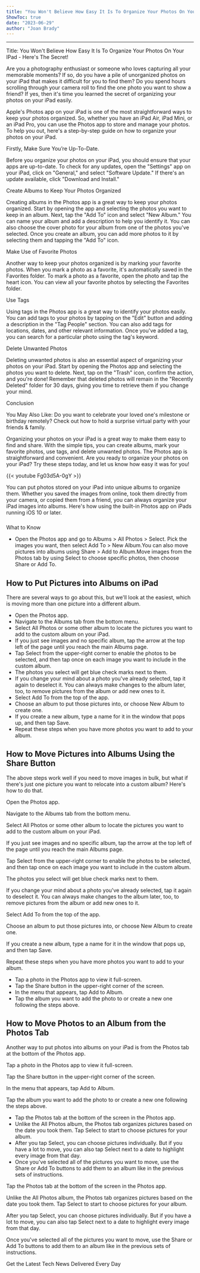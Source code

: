 ```yaml
---
title: "You Won't Believe How Easy It Is To Organize Your Photos On Your Ipad - Here's The Secret!"
ShowToc: true 
date: "2023-06-29"
author: "Joan Brady"
---
```

*****
Title: You Won't Believe How Easy It Is To Organize Your Photos On Your IPad - Here's The Secret!

Are you a photography enthusiast or someone who loves capturing all your memorable moments? If so, do you have a pile of unorganized photos on your iPad that makes it difficult for you to find them? Do you spend hours scrolling through your camera roll to find the one photo you want to show a friend? If yes, then it's time you learned the secret of organizing your photos on your iPad easily.

Apple's Photos app on your iPad is one of the most straightforward ways to keep your photos organized. So, whether you have an iPad Air, iPad Mini, or an iPad Pro, you can use the Photos app to store and manage your photos. To help you out, here's a step-by-step guide on how to organize your photos on your iPad.

Firstly, Make Sure You’re Up-To-Date.

Before you organize your photos on your iPad, you should ensure that your apps are up-to-date. To check for any updates, open the "Settings" app on your iPad, click on "General," and select "Software Update." If there's an update available, click "Download and Install."

Create Albums to Keep Your Photos Organized

Creating albums in the Photos app is a great way to keep your photos organized. Start by opening the app and selecting the photos you want to keep in an album. Next, tap the "Add To" icon and select "New Album." You can name your album and add a description to help you identify it. You can also choose the cover photo for your album from one of the photos you've selected. Once you create an album, you can add more photos to it by selecting them and tapping the "Add To" icon.

Make Use of Favorite Photos

Another way to keep your photos organized is by marking your favorite photos. When you mark a photo as a favorite, it's automatically saved in the Favorites folder. To mark a photo as a favorite, open the photo and tap the heart icon. You can view all your favorite photos by selecting the Favorites folder.

Use Tags

Using tags in the Photos app is a great way to identify your photos easily. You can add tags to your photos by tapping on the "Edit" button and adding a description in the "Tag People" section. You can also add tags for locations, dates, and other relevant information. Once you've added a tag, you can search for a particular photo using the tag's keyword.

Delete Unwanted Photos

Deleting unwanted photos is also an essential aspect of organizing your photos on your iPad. Start by opening the Photos app and selecting the photos you want to delete. Next, tap on the "Trash" icon, confirm the action, and you're done! Remember that deleted photos will remain in the "Recently Deleted" folder for 30 days, giving you time to retrieve them if you change your mind.

Conclusion

You May Also Like: Do you want to celebrate your loved one's milestone or birthday remotely? Check out how to hold a surprise virtual party with your friends & family.

Organizing your photos on your iPad is a great way to make them easy to find and share. With the simple tips, you can create albums, mark your favorite photos, use tags, and delete unwanted photos. The Photos app is straightforward and convenient. Are you ready to organize your photos on your iPad? Try these steps today, and let us know how easy it was for you!

{{< youtube Fg03d5A-0gY >}} 




You can put photos stored on your iPad into unique albums to organize them. Whether you saved the images from online, took them directly from your camera, or copied them from a friend, you can always organize your iPad images into albums. Here's how using the built-in Photos app on iPads running iOS 10 or later.

 
### 
What to Know
 
- Open the Photos app and go to Albums > All Photos > Select. Pick the images you want, then select Add To > New Album.You can also move pictures into albums using Share > Add to Album.Move images from the Photos tab by using Select to choose specific photos, then choose Share or Add To.

 
##   How to Put Pictures into Albums on iPad  
 

There are several ways to go about this, but we'll look at the easiest, which is moving more than one picture into a different album.

 
- Open the Photos app.
 - Navigate to the Albums tab from the bottom menu.
 - Select All Photos or some other album to locate the pictures you want to add to the custom album on your iPad.
 - If you just see images and no specific album, tap the arrow at the top left of the page until you reach the main Albums page.
 - Tap Select from the upper-right corner to enable the photos to be selected, and then tap once on each image you want to include in the custom album.
 - The photos you select will get blue check marks next to them.
 - If you change your mind about a photo you've already selected, tap it again to deselect it. You can always make changes to the album later, too, to remove pictures from the album or add new ones to it.
 - Select Add To from the top of the app.
 - Choose an album to put those pictures into, or choose New Album to create one.
 - If you create a new album, type a name for it in the window that pops up, and then tap Save.
 - Repeat these steps when you have more photos you want to add to your album.

 
##   How to Move Pictures into Albums Using the Share Button  
 

The above steps work well if you need to move images in bulk, but what if there's just one picture you want to relocate into a custom album? Here's how to do that.

 

Open the Photos app.

 

Navigate to the Albums tab from the bottom menu.

 

Select All Photos or some other album to locate the pictures you want to add to the custom album on your iPad.

 
If you just see images and no specific album, tap the arrow at the top left of the page until you reach the main Albums page.
 

Tap Select from the upper-right corner to enable the photos to be selected, and then tap once on each image you want to include in the custom album.

 

The photos you select will get blue check marks next to them.

 
If you change your mind about a photo you've already selected, tap it again to deselect it. You can always make changes to the album later, too, to remove pictures from the album or add new ones to it.
 

Select Add To from the top of the app.

 

Choose an album to put those pictures into, or choose New Album to create one.

 

If you create a new album, type a name for it in the window that pops up, and then tap Save.

 

Repeat these steps when you have more photos you want to add to your album.

 
- Tap a photo in the Photos app to view it full-screen.
 - Tap the Share button in the upper-right corner of the screen.
 - In the menu that appears, tap Add to Album.
 - Tap the album you want to add the photo to or create a new one following the steps above.

 
##   How to Move Photos to an Album from the Photos Tab  
 

Another way to put photos into albums on your iPad is from the Photos tab at the bottom of the Photos app.

 

Tap a photo in the Photos app to view it full-screen.

 

Tap the Share button in the upper-right corner of the screen.

 

In the menu that appears, tap Add to Album.

 

Tap the album you want to add the photo to or create a new one following the steps above.

 
- Tap the Photos tab at the bottom of the screen in the Photos app.
 - Unlike the All Photos album, the Photos tab organizes pictures based on the date you took them. Tap Select to start to choose pictures for your album.
 - After you tap Select, you can choose pictures individually. But if you have a lot to move, you can also tap Select next to a date to highlight every image from that day.
 - Once you've selected all of the pictures you want to move, use the Share or Add To buttons to add them to an album like in the previous sets of instructions.

 

Tap the Photos tab at the bottom of the screen in the Photos app.

 

Unlike the All Photos album, the Photos tab organizes pictures based on the date you took them. Tap Select to start to choose pictures for your album.

 

After you tap Select, you can choose pictures individually. But if you have a lot to move, you can also tap Select next to a date to highlight every image from that day.

 

Once you've selected all of the pictures you want to move, use the Share or Add To buttons to add them to an album like in the previous sets of instructions.

 

Get the Latest Tech News Delivered Every Day




